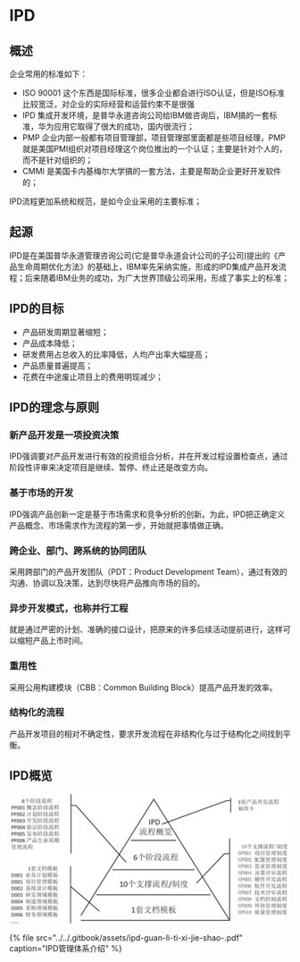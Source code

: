 # IPD

## 概述

企业常用的标准如下：

* ISO 90001 这个东西是国际标准，很多企业都会进行ISO认证，但是ISO标准比较宽泛，对企业的实际经营和运营约束不是很强
* IPD 集成开发环境，是普华永道咨询公司给IBM做咨询后，IBM搞的一套标准，华为应用它取得了很大的成功，国内很流行；
* PMP 企业内部一般都有项目管理部，项目管理部里面都是些项目经理，PMP就是美国PMI组织对项目经理这个岗位推出的一个认证；主要是针对个人的，而不是针对组织的；
* CMMI 是美国卡内基梅尔大学搞的一套方法，主要是帮助企业更好开发软件的；

IPD流程更加系统和规范，是如今企业采用的主要标准；

## 起源

IPD是在美国普华永道管理咨询公司\(它是普华永道会计公司的子公司\)提出的《产品生命周期优化方法》的基础上，IBM率先采纳实施，形成的IPD集成产品开发流程；后来随着IBM业务的成功，为广大世界顶级公司采用，形成了事实上的标准；

## IPD的目标

* 产品研发周期显著缩短； 
* 产品成本降低； 
* 研发费用占总收入的比率降低，人均产出率大幅提高； 
* 产品质量普遍提高； 
* 花费在中途废止项目上的费用明现减少；

## IPD的理念与原则

### 新产品开发是一项投资决策

IPD强调要对产品开发进行有效的投资组合分析，并在开发过程设置检查点，通过阶段性评审来决定项目是继续、暂停、终止还是改变方向。

### 基于市场的开发

IPD强调产品创新一定是基于市场需求和竞争分析的创新。为此，IPD把正确定义产品概念、市场需求作为流程的第一步，开始就把事情做正确。

### 跨企业、部门、跨系统的协同团队

采用跨部门的产品开发团队（PDT：Product Development Team），通过有效的沟通、协调以及决策，达到尽快将产品推向市场的目的。

### 异步开发模式，也称并行工程

就是通过严密的计划、准确的接口设计，把原来的许多后续活动提前进行，这样可以缩短产品上市时间。

### 重用性

采用公用构建模块（CBB：Common Building Block）提高产品开发的效率。

### 结构化的流程

产品开发项目的相对不确定性，要求开发流程在非结构化与过于结构化之间找到平衡。

## IPD概览

![](../../.gitbook/assets/image%20%2848%29.png)

{% file src="../../.gitbook/assets/ipd-guan-li-ti-xi-jie-shao-.pdf" caption="IPD管理体系介绍" %}

